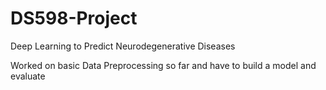 # DS598-Project
 Deep Learning to Predict Neurodegenerative Diseases


Worked on basic Data Preprocessing so far and have to build a model and evaluate
